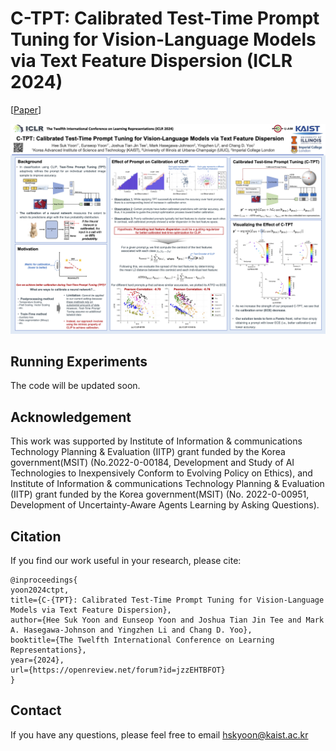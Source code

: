 # C-TPT: Calibrated Test-Time Prompt Tuning for Vision-Language Models via Text Feature Dispersion (ICLR 2024)

[[Paper](https://openreview.net/forum?id=jzzEHTBFOT)]

![](figures/CTPT_ICLR2024_poster.png)

## Running Experiments
The code will be updated soon.

## Acknowledgement
This work was supported by Institute of Information & communications Technology Planning & Evaluation (IITP) grant funded by the Korea government(MSIT) (No.2022-0-00184, Development and Study of AI Technologies to Inexpensively Conform to Evolving Policy on Ethics), and Institute of Information & communications Technology Planning & Evaluation (IITP) grant funded by the Korea government(MSIT) (No. 2022-0-00951, Development of Uncertainty-Aware Agents Learning by Asking Questions).

## Citation
If you find our work useful in your research, please cite:
```
@inproceedings{
yoon2024ctpt,
title={C-{TPT}: Calibrated Test-Time Prompt Tuning for Vision-Language Models via Text Feature Dispersion},
author={Hee Suk Yoon and Eunseop Yoon and Joshua Tian Jin Tee and Mark A. Hasegawa-Johnson and Yingzhen Li and Chang D. Yoo},
booktitle={The Twelfth International Conference on Learning Representations},
year={2024},
url={https://openreview.net/forum?id=jzzEHTBFOT}
}
```

## Contact
If you have any questions, please feel free to email hskyoon@kaist.ac.kr
